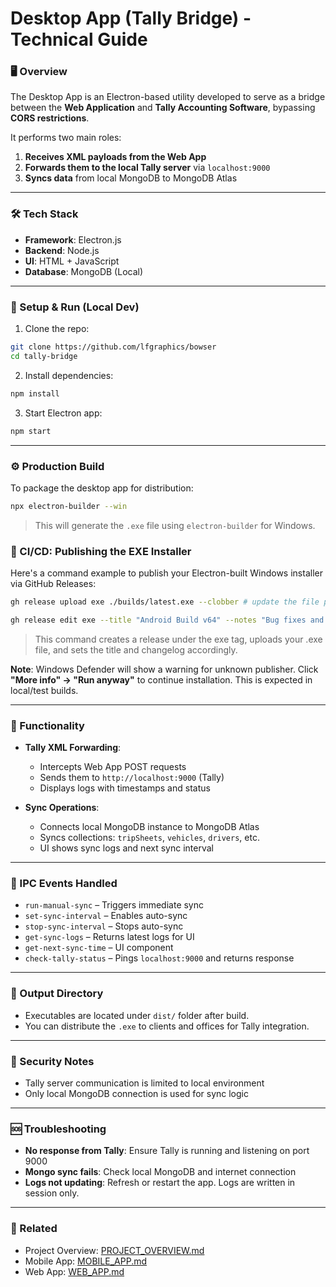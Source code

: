 # Desktop App (Tally Bridge) - Technical Guide

### 🖥️ Overview
The Desktop App is an Electron-based utility developed to serve as a bridge between the **Web Application** and **Tally Accounting Software**, bypassing **CORS restrictions**.

It performs two main roles:
1. **Receives XML payloads from the Web App**
2. **Forwards them to the local Tally server** via `localhost:9000`
3. **Syncs data** from local MongoDB to MongoDB Atlas

---

### 🛠️ Tech Stack
- **Framework**: Electron.js
- **Backend**: Node.js
- **UI**: HTML + JavaScript
- **Database**: MongoDB (Local)

---

### 🧩 Setup & Run (Local Dev)
1. Clone the repo:
```bash
git clone https://github.com/lfgraphics/bowser
cd tally-bridge
```
2. Install dependencies:
```bash
npm install
```
3. Start Electron app:
```bash
npm start
```

---

### ⚙️ Production Build
To package the desktop app for distribution:
```bash
npx electron-builder --win
```
> This will generate the `.exe` file using `electron-builder` for Windows.

### 🔄 CI/CD: Publishing the EXE Installer

Here's a command example to publish your Electron-built Windows installer via GitHub Releases:

```bash
gh release upload exe ./builds/latest.exe --clobber # update the file path accordingly

gh release edit exe --title "Android Build v64" --notes "Bug fixes and performance improvements" #update the title and notes according tothe update
```
> This command creates a release under the exe tag, uploads your .exe file, and sets the title and changelog accordingly.

**Note**: Windows Defender will show a warning for unknown publisher. Click **"More info" → "Run anyway"** to continue installation. This is expected in local/test builds.

---

### 🧪 Functionality
- **Tally XML Forwarding**:
  - Intercepts Web App POST requests
  - Sends them to `http://localhost:9000` (Tally)
  - Displays logs with timestamps and status

- **Sync Operations**:
  - Connects local MongoDB instance to MongoDB Atlas
  - Syncs collections: `tripSheets`, `vehicles`, `drivers`, etc.
  - UI shows sync logs and next sync interval

---

### 🔁 IPC Events Handled
- `run-manual-sync` – Triggers immediate sync
- `set-sync-interval` – Enables auto-sync
- `stop-sync-interval` – Stops auto-sync
- `get-sync-logs` – Returns latest logs for UI
- `get-next-sync-time` – UI component
- `check-tally-status` – Pings `localhost:9000` and returns response


---

### 📂 Output Directory
- Executables are located under `dist/` folder after build.
- You can distribute the `.exe` to clients and offices for Tally integration.

---

### 🔐 Security Notes
- Tally server communication is limited to local environment
- Only local MongoDB connection is used for sync logic

---

### 🆘 Troubleshooting
- **No response from Tally**: Ensure Tally is running and listening on port 9000
- **Mongo sync fails**: Check local MongoDB and internet connection
- **Logs not updating**: Refresh or restart the app. Logs are written in session only.

---

### 🧾 Related
- Project Overview: [PROJECT_OVERVIEW.md](../readme.md)
- Mobile App: [MOBILE_APP.md](../application/readme.md)
- Web App: [WEB_APP.md](../bowser-admin/readme.md)

